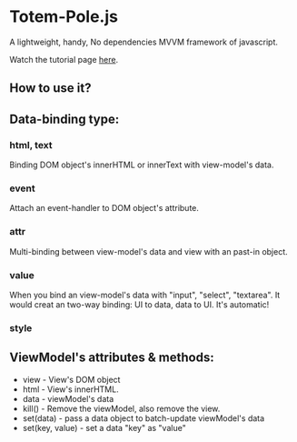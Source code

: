 Totem-Pole.js
=============

A lightweight, handy, No dependencies MVVM framework of javascript.

Watch the tutorial page [here](http://kevin-shu.github.com/totem-pole/).

How to use it?
--------------



Data-binding type:
------------------
### html, text
Binding DOM object's innerHTML or innerText with view-model's data.

### event
Attach an event-handler to DOM object's attribute.

### attr
Multi-binding between view-model's data and view with an past-in object.

### value
When you bind an view-model's data with "input", "select", "textarea". It would creat an two-way binding: UI to data, data to UI. It's automatic! 

### style


ViewModel's attributes & methods:
---------------------------------
* view - View's DOM object
* html - View's innerHTML.
* data - viewModel's data
* kill() - Remove the viewModel, also remove the view.
* set(data) - pass a data object to batch-update viewModel's data
* set(key, value) - set a data "key" as "value"



